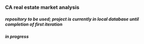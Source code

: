 ### CA real estate market analysis
##### repository to be used; project is currently in local database until completion of first iteration
##### in progress
